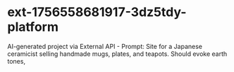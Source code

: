 # ext-1756558681917-3dz5tdy-platform
AI-generated project via External API - Prompt: Site for a Japanese ceramicist selling handmade mugs, plates, and teapots. Should evoke earth tones,
